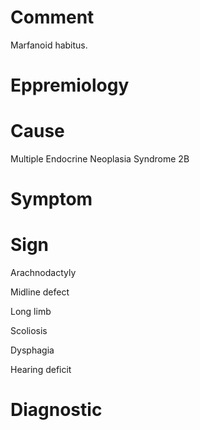 # Comment

Marfanoid habitus.

# Eppremiology

# Cause

Multiple Endocrine Neoplasia Syndrome 2B

# Symptom

# Sign

Arachnodactyly

Midline defect

Long limb

Scoliosis

Dysphagia

Hearing deficit

# Diagnostic
